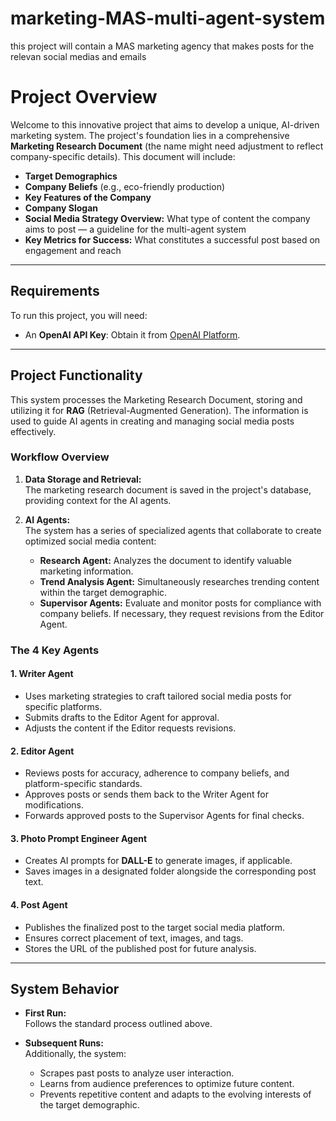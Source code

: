 # marketing-MAS-multi-agent-system
this project will contain a MAS marketing agency that makes posts for the relevan social medias and emails


# Project Overview
Welcome to this innovative project that aims to develop a unique, AI-driven marketing system. The project's foundation lies in a comprehensive **Marketing Research Document** (the name might need adjustment to reflect company-specific details). This document will include:

- **Target Demographics**  
- **Company Beliefs** (e.g., eco-friendly production)  
- **Key Features of the Company**  
- **Company Slogan**  
- **Social Media Strategy Overview:** What type of content the company aims to post — a guideline for the multi-agent system  
- **Key Metrics for Success:** What constitutes a successful post based on engagement and reach  

---

## Requirements
To run this project, you will need:

- An **OpenAI API Key**: Obtain it from [OpenAI Platform](https://platform.openai.com/).  

---

## Project Functionality
This system processes the Marketing Research Document, storing and utilizing it for **RAG** (Retrieval-Augmented Generation). The information is used to guide AI agents in creating and managing social media posts effectively.  

### Workflow Overview
1. **Data Storage and Retrieval:**  
   The marketing research document is saved in the project's database, providing context for the AI agents.  

2. **AI Agents:**  
   The system has a series of specialized agents that collaborate to create optimized social media content:  
   - **Research Agent:** Analyzes the document to identify valuable marketing information.  
   - **Trend Analysis Agent:** Simultaneously researches trending content within the target demographic.  
   - **Supervisor Agents:** Evaluate and monitor posts for compliance with company beliefs. If necessary, they request revisions from the Editor Agent.  

### The 4 Key Agents  
#### 1. Writer Agent  
- Uses marketing strategies to craft tailored social media posts for specific platforms.  
- Submits drafts to the Editor Agent for approval.  
- Adjusts the content if the Editor requests revisions.  

#### 2. Editor Agent  
- Reviews posts for accuracy, adherence to company beliefs, and platform-specific standards.  
- Approves posts or sends them back to the Writer Agent for modifications.  
- Forwards approved posts to the Supervisor Agents for final checks.  

#### 3. Photo Prompt Engineer Agent  
- Creates AI prompts for **DALL-E** to generate images, if applicable.  
- Saves images in a designated folder alongside the corresponding post text.  

#### 4. Post Agent  
- Publishes the finalized post to the target social media platform.  
- Ensures correct placement of text, images, and tags.  
- Stores the URL of the published post for future analysis.  

---

## System Behavior
- **First Run:**  
  Follows the standard process outlined above.  

- **Subsequent Runs:**  
  Additionally, the system:  
  - Scrapes past posts to analyze user interaction.  
  - Learns from audience preferences to optimize future content.  
  - Prevents repetitive content and adapts to the evolving interests of the target demographic.  





